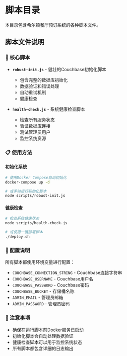 # 脚本目录

本目录包含希尔顿餐厅预订系统的各种脚本文件。

## 脚本文件说明

### 🚀 核心脚本

- **`robust-init.js`** - 健壮的Couchbase初始化脚本
  - 包含完整的数据库初始化
  - 数据验证和错误处理
  - 自动重试机制
  - 健康检查

- **`health-check.js`** - 系统健康检查脚本
  - 检查所有服务状态
  - 验证数据库连接
  - 测试管理员用户
  - 监控系统资源

### 📋 使用方法

#### 初始化系统
```bash
# 使用Docker Compose自动初始化
docker-compose up -d

# 或手动运行初始化脚本
node scripts/robust-init.js
```

#### 健康检查
```bash
# 检查系统健康状态
node scripts/health-check.js

# 或使用一键部署脚本
./deploy.sh
```

### 🔧 配置说明

所有脚本都使用环境变量进行配置：

- `COUCHBASE_CONNECTION_STRING` - Couchbase连接字符串
- `COUCHBASE_USERNAME` - Couchbase用户名
- `COUCHBASE_PASSWORD` - Couchbase密码
- `COUCHBASE_BUCKET` - 存储桶名称
- `ADMIN_EMAIL` - 管理员邮箱
- `ADMIN_PASSWORD` - 管理员密码

### 📝 注意事项

- 确保在运行脚本前Docker服务已启动
- 初始化脚本会自动处理数据验证
- 健康检查脚本可以用于监控系统状态
- 所有脚本都包含详细的日志输出
